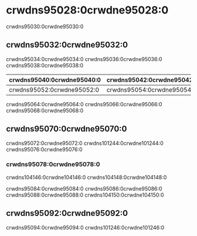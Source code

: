# crwdns95028:0crwdne95028:0

<p class="description">crwdns95030:0crwdne95030:0</p>

## crwdns95032:0crwdne95032:0

crwdns95034:0crwdne95034:0 crwdns95036:0crwdne95036:0 crwdns95038:0crwdne95038:0

| crwdns95040:0crwdne95040:0 | crwdns95042:0crwdne95042:0 | crwdns95044:0crwdne95044:0 | crwdns95046:0crwdne95046:0 | crwdns95048:0crwdne95048:0 | crwdns95050:0crwdne95050:0 |
|:-------------------------- |:-------------------------- |:-------------------------- |:-------------------------- |:-------------------------- |:-------------------------- |
| crwdns95052:0crwdne95052:0 | crwdns95054:0crwdne95054:0 | crwdns95056:0crwdne95056:0 | crwdns95058:0crwdne95058:0 | crwdns95060:0crwdne95060:0 | crwdns95062:0crwdne95062:0 |


crwdns95064:0crwdne95064:0 crwdns95066:0crwdne95066:0 crwdns95068:0crwdne95068:0

## crwdns95070:0crwdne95070:0

crwdns95072:0crwdne95072:0 crwdns101244:0crwdne101244:0 crwdns95076:0crwdne95076:0

### crwdns95078:0crwdne95078:0

crwdns104146:0crwdne104146:0 crwdns104148:0crwdne104148:0

crwdns95084:0crwdne95084:0 crwdns95086:0crwdne95086:0 crwdns95088:0crwdne95088:0 crwdns104150:0crwdne104150:0

## crwdns95092:0crwdne95092:0

crwdns95094:0crwdne95094:0 crwdns101246:0crwdne101246:0
